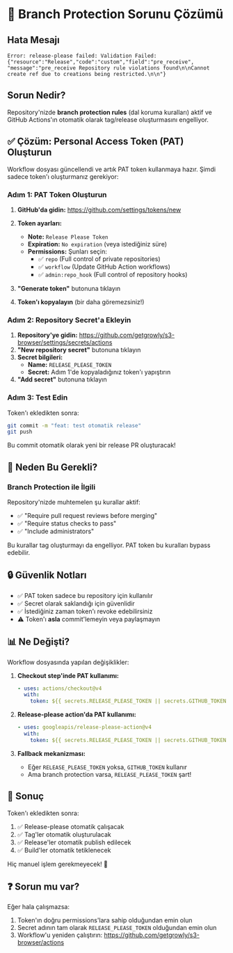 # 🔧 Branch Protection Sorunu Çözümü

## Hata Mesajı

```
Error: release-please failed: Validation Failed:
{"resource":"Release","code":"custom","field":"pre_receive",
"message":"pre_receive Repository rule violations found\n\nCannot create ref due to creations being restricted.\n\n"}
```

## Sorun Nedir?

Repository'nizde **branch protection rules** (dal koruma kuralları) aktif ve GitHub Actions'ın otomatik olarak tag/release oluşturmasını engelliyor.

## ✅ Çözüm: Personal Access Token (PAT) Oluşturun

Workflow dosyası güncellendi ve artık PAT token kullanmaya hazır. Şimdi sadece token'ı oluşturmanız gerekiyor:

### Adım 1: PAT Token Oluşturun

1. **GitHub'da gidin:** https://github.com/settings/tokens/new
2. **Token ayarları:**
   - **Note:** `Release Please Token`
   - **Expiration:** `No expiration` (veya istediğiniz süre)
   - **Permissions:** Şunları seçin:
     - ✅ `repo` (Full control of private repositories)
     - ✅ `workflow` (Update GitHub Action workflows)
     - ✅ `admin:repo_hook` (Full control of repository hooks)

3. **"Generate token"** butonuna tıklayın
4. **Token'ı kopyalayın** (bir daha göremezsiniz!)

### Adım 2: Repository Secret'a Ekleyin

1. **Repository'ye gidin:** https://github.com/getgrowly/s3-browser/settings/secrets/actions
2. **"New repository secret"** butonuna tıklayın
3. **Secret bilgileri:**
   - **Name:** `RELEASE_PLEASE_TOKEN`
   - **Secret:** Adım 1'de kopyaladığınız token'ı yapıştırın
4. **"Add secret"** butonuna tıklayın

### Adım 3: Test Edin

Token'ı ekledikten sonra:

```bash
git commit -m "feat: test otomatik release"
git push
```

Bu commit otomatik olarak yeni bir release PR oluşturacak!

## 🎯 Neden Bu Gerekli?

### Branch Protection ile İlgili

Repository'nizde muhtemelen şu kurallar aktif:
- ✅ "Require pull request reviews before merging"
- ✅ "Require status checks to pass"
- ✅ "Include administrators"

Bu kurallar tag oluşturmayı da engelliyor. PAT token bu kuralları bypass edebilir.

## 🔒 Güvenlik Notları

- ✅ PAT token sadece bu repository için kullanılır
- ✅ Secret olarak saklandığı için güvenlidir
- ✅ İstediğiniz zaman token'ı revoke edebilirsiniz
- ⚠️ Token'ı **asla** commit'lemeyin veya paylaşmayın

## 📊 Ne Değişti?

Workflow dosyasında yapılan değişiklikler:

1. **Checkout step'inde PAT kullanımı:**
   ```yaml
   - uses: actions/checkout@v4
     with:
       token: ${{ secrets.RELEASE_PLEASE_TOKEN || secrets.GITHUB_TOKEN }}
   ```

2. **Release-please action'da PAT kullanımı:**
   ```yaml
   - uses: googleapis/release-please-action@v4
     with:
       token: ${{ secrets.RELEASE_PLEASE_TOKEN || secrets.GITHUB_TOKEN }}
   ```

3. **Fallback mekanizması:**
   - Eğer `RELEASE_PLEASE_TOKEN` yoksa, `GITHUB_TOKEN` kullanır
   - Ama branch protection varsa, `RELEASE_PLEASE_TOKEN` şart!

## 🚀 Sonuç

Token'ı ekledikten sonra:

1. ✅ Release-please otomatik çalışacak
2. ✅ Tag'ler otomatik oluşturulacak
3. ✅ Release'ler otomatik publish edilecek
4. ✅ Build'ler otomatik tetiklenecek

Hiç manuel işlem gerekmeyecek! 🎉

## ❓ Sorun mu var?

Eğer hala çalışmazsa:
1. Token'ın doğru permissions'lara sahip olduğundan emin olun
2. Secret adının tam olarak `RELEASE_PLEASE_TOKEN` olduğundan emin olun
3. Workflow'u yeniden çalıştırın: https://github.com/getgrowly/s3-browser/actions
